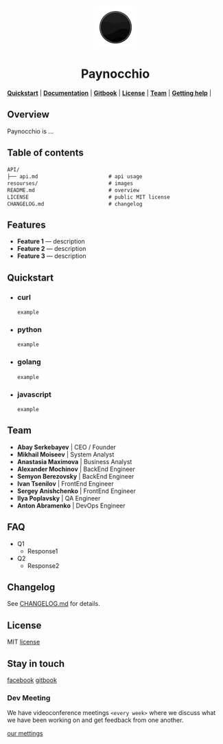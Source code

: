 <p align="center">
<img style="align:center;" src="resources/icon.png" alt="Paynocchio Logo" width="100" />
<h1 align="center">Paynocchio</h1>
</p>

**[Quickstart](#Quickstart)** |
**[Documentation](https://github.com/PAYNOCCHIO/paynocchio-api-alpha/tree/doc/readme-feature/API)** |
**[Gitbook](https://app.gitbook.com/o/ArQ2grXRJpVKOAh6XOCh/s/HAYXLkumOApkGZ8KlDyG/)** |
**[License](#License)** |
**[Team](#Team)** |
**[Getting help](#FAQ)** |

## Overview
Paynocchio is ...

## Table of contents
```
API/
├── api.md                       # api usage
resourses/                       # images
README.md                        # overview
LICENSE                          # public MIT license
CHANGELOG.md                     # changelog
```

## Features
* **Feature 1** — description
* **Feature 2** — description
* **Feature 3** — description

## Quickstart

- ### curl
    ```
    example
    ```

- ### python
    ```
    example
    ```

- ### golang
    ```
    example
    ```

- ### javascript
    ```
    example
    ```

## Team

- __Abay Serkebayev__        | CEO / Founder
- __Mikhail Moiseev__        | System Analyst
- __Anastasia Maximova__     | Business Analyst
- __Alexander Mochinov__     | BackEnd Engineer
- __Semyon Berezovsky__      | BackEnd Engineer
- __Ivan Tsenilov__          | FrontEnd Engineer
- __Sergey Anishchenko__     | FrontEnd Engineer
- __Ilya Poplavsky__         | QA Engineer
- __Anton Abramenko__        | DevOps Engineer

## FAQ

- Q1
    - Response1
- Q2
    - Response2

## Changelog
See [CHANGELOG.md](https://github.com/PAYNOCCHIO/paynocchio-api-alpha/blob/main/CHANGELOG.md) for details.

## License
MIT [license](https://github.com/PAYNOCCHIO/paynocchio-api-alpha/blob/main/LICENSE)

## Stay in touch
[facebook](https://facebook.com)
[gitbook](https://app.gitbook.com/o/ArQ2grXRJpVKOAh6XOCh/s/HAYXLkumOApkGZ8KlDyG/)

### Dev Meeting

We have videoconference meetings `<every week>` where we discuss what we have been working on and get feedback from one another.

[our mettings](https://meetings.com/all/)